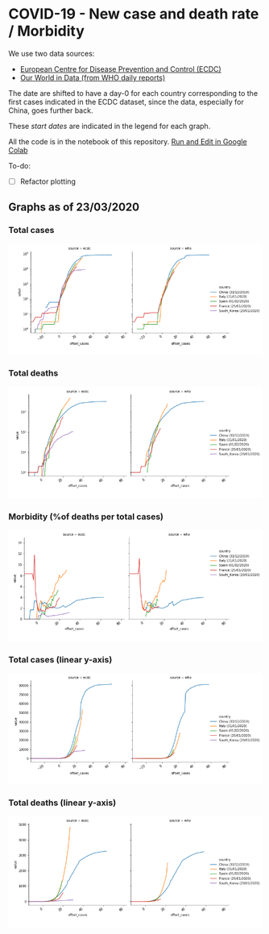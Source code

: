# COVID-19 - New case and death rate / Morbidity

We use two data sources:
* [European Centre for Disease Prevention and Control (ECDC)](https://www.ecdc.europa.eu/en/publications-data/download-todays-data-geographic-distribution-covid-19-cases-worldwide)
* [Our World in Data (from WHO daily reports)](https://ourworldindata.org/coronavirus-source-data)

The date are shifted to have a day-0 for each country corresponding to the first cases indicated in the ECDC dataset, since the data, especially for China, goes further back.

These *start dates* are indicated in the legend for each graph.

All the code is in the notebook of this repository. [Run and Edit in Google Colab](https://colab.research.google.com/github/bmaingret/covid-19/blob/master/COVID-19.ipynb)


To-do:
- [ ] Refactor plotting


## Graphs as of 23/03/2020

### Total cases 
![](./Total_cases.png)

### Total deaths
![](./Total_deaths.png)

### Morbidity (%of deaths per total cases)
![](./Morbidity.png)

### Total cases (linear y-axis)
![](./Total_cases_lin.png)

### Total deaths (linear y-axis)
![](./Total_deaths_lin.png)